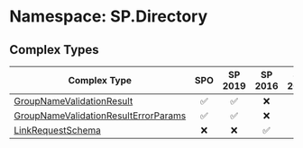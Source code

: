 # Namespace: SP.Directory

## Complex Types

Complex Type | SPO | SP 2019 | SP 2016 | SP 2013
----------|:---:|:-------:|:-------:|:-------:
[GroupNameValidationResult](./ComplexTypes/GroupNameValidationResult.md) | ✅ | ✅ | ❌ | ❌
[GroupNameValidationResultErrorParams](./ComplexTypes/GroupNameValidationResultErrorParams.md) | ✅ | ✅ | ❌ | ❌
[LinkRequestSchema](./ComplexTypes/LinkRequestSchema.md) | ❌ | ❌ | ✅ | ❌